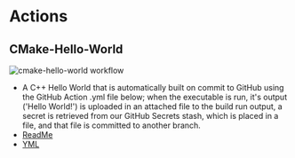 # Actions

## CMake-Hello-World

![cmake-hello-world workflow](https://github.com/HarrisonOfTheNorth/Actions/actions/workflows/cmake-hello-world.yml/badge.svg)

- A C++ Hello World that is automatically built on commit to GitHub using the GitHub Action .yml file below; when the executable is run, it's output ('Hello World!') is uploaded in an attached file to the build run output, a secret is retrieved from our GitHub Secrets stash, which is placed in a file, and that file is committed to another branch.
- [ReadMe](CMake-Hello-World/ReadMe.md)
- [YML](.github/workflows/cmake-hello-world.yml)
